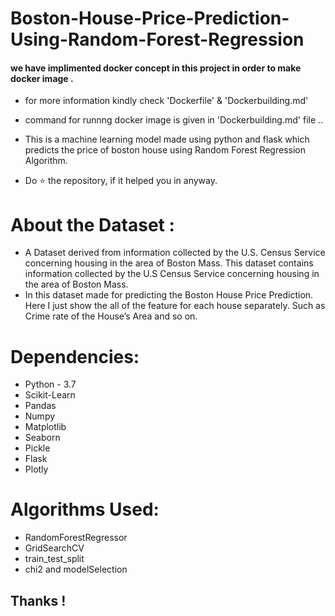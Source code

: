 # Boston-House-Price-Prediction-Using-Random-Forest-Regression

#### we have implimented docker concept in this project in order to make docker image .
* for more information kindly check 'Dockerfile' & 'Dockerbuilding.md'
* command for runnng docker image is given in 'Dockerbuilding.md' file ..

 * This is a machine learning model made using python and flask which predicts the price of boston house using Random Forest Regression Algorithm.
 * Do ⭐ the repository, if it helped you in anyway. 

# About the Dataset :

 * A Dataset derived from information collected by the U.S. Census Service concerning housing in the area of Boston Mass. This dataset contains information collected by the U.S  Census Service concerning housing in the area of Boston Mass.
 * In this dataset made for predicting the Boston House Price Prediction. Here I just show the all of the feature for each house separately. Such as Crime rate of the House’s Area and so on. 

# Dependencies:

 * Python - 3.7
 * Scikit-Learn
 * Pandas
 * Numpy
 * Matplotlib
 * Seaborn
 * Pickle
 * Flask
 * Plotly
 
 # Algorithms Used:
 
  * RandomForestRegressor
  * GridSearchCV 
  * train_test_split
  * chi2 and modelSelection


## Thanks !
 


